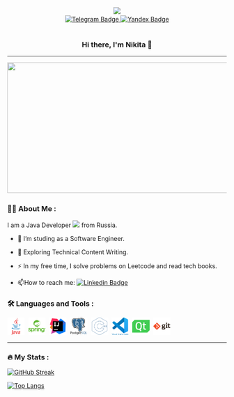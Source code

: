 <div id="header" align="center">
  <img src="https://media.giphy.com/media/v1.Y2lkPTc5MGI3NjExMzczNTE2OWE1YTU5NTczNWIxYTYxZDM3YjUxNjY2NzVkNDU4NzY5YSZjdD1n/f3iwJFOVOwuy7K6FFw/giphy.gif" width="200"/>
  
  <div id="badges">
  <a href="https://t.me/Nikitaromanof">
    <img src="https://img.shields.io/badge/telegram-blue?logo=telegram&logoColor=white&style=for-the-badge" alt="Telegram Badge"/>
  </a>
  <a href="mailto:nikitaromanof@yandex.ru">
    <img src="https://img.shields.io/badge/yandex-yellow?logo=yandex&logoColor=white&style=for-the-badge" alt="Yandex Badge"/>
  </a>
</div>
<img src="https://komarev.com/ghpvc/?username=NikitaRomanof&style=flat-square&color=blue" alt=""/>

### Hi there, I'm Nikita 👋
</div>

---

<div align="center">
  <img src="https://media.giphy.com/media/dWesBcTLavkZuG35MI/giphy.gif" width="600" height="300"/>
</div>

### :man_technologist: About Me :

I am a Java Developer <img src="https://media.giphy.com/media/WUlplcMpOCEmTGBtBW/giphy.gif" width="30"> from Russia.

- :telescope: I’m studing as a Software Engineer.

- :seedling: Exploring Technical Content Writing.

- :zap: In my free time, I solve problems on Leetcode and read tech books.

- :mailbox:How to reach me: [![Linkedin Badge](https://img.shields.io/badge/-telegram-blue?style=flat&logo=telegram&logoColor=white)](https://t.me/Nikitaromanof)

### :hammer_and_wrench: Languages and Tools :

<div>
  <img src="https://github.com/devicons/devicon/blob/master/icons/java/java-original-wordmark.svg" title="Java" alt="Java" width="40" height="40"/>&nbsp;
  <img src="https://github.com/devicons/devicon/blob/master/icons/spring/spring-original-wordmark.svg" title="Spring" alt="Spring" width="40" height="40"/>&nbsp;
  <img src="https://github.com/devicons/devicon/blob/master/icons/intellij/intellij-original.svg" title="Intellij" alt="Intellij" width="40" height="40"/>&nbsp;
  <img src="https://github.com/devicons/devicon/blob/master/icons/postgresql/postgresql-original-wordmark.svg" title="Postgresql" alt="Postgresql" width="40" height="40"/>&nbsp;
  <img src="https://github.com/devicons/devicon/blob/master/icons/cplusplus/cplusplus-line.svg" title="C++" **alt="C++" width="40" height="40"/>&nbsp;
  <img src="https://github.com/devicons/devicon/blob/master/icons/vscode/vscode-original-wordmark.svg" title="Vscode" **alt="Vscode" width="40" height="40"/>&nbsp;
  <img src="https://github.com/devicons/devicon/blob/master/icons/qt/qt-original.svg" title="Qt" **alt="Qt" width="40" height="40"/>&nbsp;
  <img src="https://github.com/devicons/devicon/blob/master/icons/git/git-original-wordmark.svg" title="Git" **alt="Git" width="40" height="40"/>
</div>

---

### :fire: My Stats :

[![GitHub Streak](http://github-readme-streak-stats.herokuapp.com?user=Nikitaromanof&theme=dark&background=000000)](https://git.io/streak-stats)

<!--ниже строка отвечает за статистику по языкам-->
[![Top Langs](https://github-readme-stats.vercel.app/api/top-langs/?username=Nikitaromanof&layout=compact&theme=vision-friendly-dark)](https://github.com/anuraghazra/github-readme-stats)
